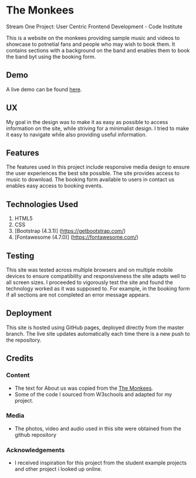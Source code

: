 # The Monkees

Stream One Project: User Centric Frontend Development - Code Institute

This is a website on the monkees providing sample music and videos to showcase to potnetial fans and people who may wish to book them.
It contains sections with a background on the band and enables them to book the band byt using the booking form.

## Demo
A live demo can be found [here](https://milestone-project-one-davidcotter2.c9users.io/index.html).

## UX
 
My goal in the design was to make it as easy as possible to access information on the site, while striving for a minimalist design. 
I tried to make it easy to navigate while also providing useful information.

## Features

The features used in this project include responsive media design to ensure the user experiences the best site possible.
The site provides access to music to download.
The booking form available to users in contact us enables easy access to booking events.

## Technologies Used

1. HTML5
2. CSS
3. [Bootstrap (4.3.1)] (https://getbootstrap.com/)
4. [Fontawesome (4.7.0)] (https://fontawesome.com/)

## Testing
This site was tested across multiple browsers and on multiple mobile devices to ensure compatibility and responsiveness the site adapts well to all screen sizes.
I proceeded to vigorously test the site and found the technology worked as it was supposed to. 
For example, in the booking form if all sections are not completed an error message appears.

## Deployment

This site is hosted using GitHub pages, deployed directly from the master branch. The live site updates automatically each time there is a new push to the repository. 

## Credits

### Content
- The text for About us was copied from the [The Monkees](https://en.wikipedia.org/wiki/The_Monkees).
- Some of the code I sourced from W3schools and adapted for my project.

### Media
- The photos, video and audio used in this site were obtained from the github repository 

### Acknowledgements

- I received inspiration for this project from the student example projects and other project i looked up online. 